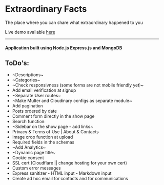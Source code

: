 # Extraordinary Facts

The place where you can share what extraordinary happened to you

Live demo available [here](http://extraordinary.cau.cx)

<hr>

#### Application built using Node.js Express.js and MongoDB  

## ToDo's:

- ~Descriptions~
- ~Categories~
- ~Check responsivness (some forms are not mobile friendly yet)~
- Add email verification at signup
- ~Separate User routes~
- ~Make Multer and Cloudinary configs as separate module~
- Add pagination
- Posts ordered by date
- Comment form directly in the show page
- Search function
- ~Sidebar on the show page - add links~
- Privacy & Terms of Use | About & Contacts
- Image crop function at upload
- Required fields in the schemas
- ~Add Analytics~
- ~Dynamic page title~
- Cookie consent
- SSL cert (Cloudflare || change hosting for your own cert)
- Custom error messages
- Express sanitizer - HTML input - Markdown input
- Create ad hoc email for contacts and for communications